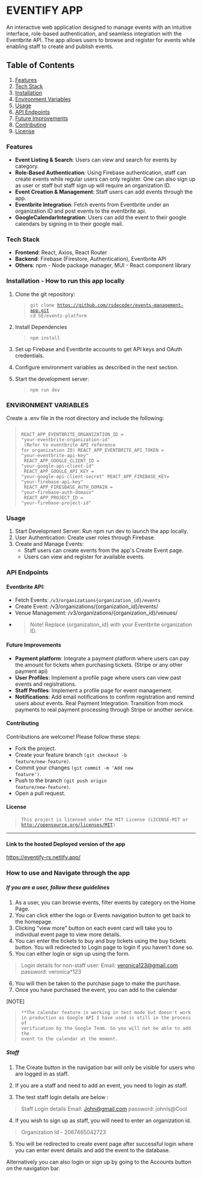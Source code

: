# EVENTIFY APP

<p>An interactive web application designed to manage events with an intuitive interface, role-based authentication, and seamless integration with the Eventbrite API. The app allows users to browse and register for events while enabling staff to create and publish events.</p>

## Table of Contents

1. [Features](#features)
2. [Tech Stack](#tech-stack)
3. [Installation](#installation)
4. [Environment Variables](#environment-variables)
5. [Usage](#usage)
6. [API Endpoints](#api-endpoints)
7. [Future Improvements](#future-improvements)
8. [Contributing](#contributing)
9. [License](#license)

### Features

- **Event Listing & Search**: Users can view and search for events by category.
- **Role-Based Authentication**: Using Firebase authentication, staff can create events while regular users can only register. One can also sign up as user or staff but staff sign up will require an organization ID.
- **Event Creation & Management**: Staff users can add events through the app.
- **Eventbrite Integration**: Fetch events from Eventbrite under an organization ID and post events to the eventbrite api.
- **GoogleCalendarIntegration**: Users can add the event to their google calendars by signing in to their google mail.

### Tech Stack

- **Frontend**: React, Axios, React Router
- **Backend**: Firebase (Firestore, Authentication), Eventbrite API
- **Others**: npm - Node package manager, MUI - React component library

### Installation - How to run this app locally

1. Clone the git repository:

   > <code>git clone https://github.com/rsdecoder/events-management-app.git
   > cd SE/events-platform</code>

2. Install Dependencies

   > <code>npm install</code>

3. Set up Firebase and Eventbrite accounts to get API keys and OAuth credentials.

4. Configure environment variables as described in the next section.

5. Start the development server:

   > <code>npm run dev</code>

### ENVIRONMENT VARIABLES

Create a .env file in the root directory and include the following:

> <code><br>REACT_APP_EVENTBRITE_ORGANIZATION_ID = "your-eventbrite-organization-id"<br> (Refer to eventbrite API reference for organization ID)
> REACT_APP_EVENTBRITE_API_TOKEN = "your-eventbrite-api-key"<br>
> REACT_APP_GOOGLE_CLIENT_ID = "your-google-api-client-id"<br>
> REACT_APP_GOOGLE_API_KEY = "your-google-api-client-secret"
> REACT_APP_FIREBASE_KEY= "your-firebase-api-key"<br>
> REACT_APP_FIRESBASE_AUTH_DOMAIN = "your-firebase-auth-domain"<br>
> REACT_APP_PROJECT_ID = "your-firebase-project-id"<br></code>

### Usage

1. Start Development Server: Run npm run dev to launch the app locally.
2. User Authentication: Create user roles through Firebase.
3. Create and Manage Events:
   - Staff users can create events from the app's Create Event page.
   - Users can view and register for available events.

### API Endpoints

#### Eventbrite API:

- Fetch Events: <code>/v3/organizations{organization_id}/events</code>
- Create Event: /v3/organizations/{organization_id}/events/
- Venue Management: /v3/organizations/{organization_id}/venues/
- > Note!
  > Replace {organization_id} with your Eventbrite organization ID.

#### Future Improvements

- <b>Payment platform</b>: Integrate a payment platform where users can pay the amount for tickets when purchasing tickets. (Stripe or any other payment api)
- <b>User Profiles</b>: Implement a profile page where users can view past events and registrations.
- <b>Staff Profiles</b>: Implement a profile page for event management.
- <b>Notifications</b>: Add email notifications to confirm registration and remind users about events.
  Real Payment Integration: Transition from mock payments to real payment processing through Stripe or another service.

#### Contributing

Contributions are welcome! Please follow these steps:

- Fork the project.
- Create your feature branch <code>(git checkout -b feature/new-feature)</code>.
- Commit your changes <code>(git commit -m 'Add new feature')</code>.
- Push to the branch <code>(git push origin feature/new-feature)</code>.
- Open a pull request.

#### License

> <code>This project is licensed under the MIT License
> (LICENSE-MIT or http://opensource.org/licenses/MIT)</code>
---------------------------------------------------
#### Link to the hosted Deployed version of the app

https://eventify-rs.netlify.app/

### How to use and Navigate through the app

##### If you are a user, follow these guidelines

1. As a user, you can browse events, filter events by category on the Home Page.
2. You can click either the logo or Events navigation button to get back to the homepage.
3. Clicking "view more" button on each event card will take you to individual event page to view more details.
4. You can enter the tickets to buy and buy tickets using the buy tickets button. You will redirected to Login page to login if you haven't done so. 
5. You can either login or sign up using the form.
>Login details for non-staff user:
>Email: veronica123@gmail.com
>password: veronica*123
6. You will then be taken to the purchase page to make the purchase.
7. Once you have purchased the event, you can add to the calendar

[NOTE] 
> <code>**The calendar feature is working in test mode but doesn't work in production as Google API I have used is still in the process of verification by the Google Team. So you will not be able to add the event to the calendar at the moment.</code>

##### Staff

1. The Create button in the navigation bar will only be visible for users who are logged in as staff.
2. If you are a staff and need to add an event, you need to login as staff.

3. The test staff login details are below :

>Staff Login details
> Email: John@gmail.com
>password: johnIs@Cool

4. If you wish to sign up as staff, you will need to enter an organization id.

>Organization Id - 2067465042723
5. You will be redirected to create event page after successful login where you can enter event details and add the event to the database.


Alternatively you can also login or sign up by going to the Accounts button on the navigation bar.


